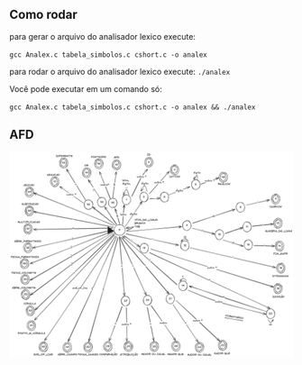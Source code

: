 ## Como rodar
para gerar o arquivo do analisador lexico execute:

`gcc Analex.c tabela_simbolos.c cshort.c -o analex`

para rodar o arquivo do analisador lexico execute:
`./analex`

Você pode executar em um comando só:

`gcc Analex.c tabela_simbolos.c cshort.c -o analex && ./analex`

## AFD
<img src="./images/afd.png" alt="Texto Alternativo">